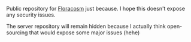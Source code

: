 Public repository for [Floracosm](floracosm.org) just because.
I hope this doesn't expose any security issues.

The server repository will remain hidden because I actually think open-sourcing that would expose some major issues (hehe)
